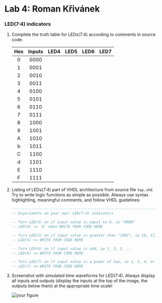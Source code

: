 # Lab 4: Roman Křivánek

### LED(7:4) indicators

1. Complete the truth table for LEDs(7:4) according to comments in source code.

   | **Hex** | **Inputs** | **LED4** | **LED5** | **LED6** | **LED7** |
   | :-: | :-: | :-: | :-: | :-: | :-: |
   | 0 | 0000 |  |  |  |  |
   | 1 | 0001 |  |  |  |  |
   | 2 | 0010 |  |  |  |  |
   | 3 | 0011 |  |  |  |  |
   | 4 | 0100 |  |  |  |  |
   | 5 | 0101 |  |  |  |  |
   | 6 | 0110 |  |  |  |  |
   | 7 | 0111 |  |  |  |  |
   | 8 | 1000 |  |  |  |  |
   | 9 | 1001 |  |  |  |  |
   | A | 1010 |  |  |  |  |
   | b | 1011 |  |  |  |  |
   | C | 1100 |  |  |  |  |
   | d | 1101 |  |  |  |  |
   | E | 1110 |  |  |  |  |
   | F | 1111 |  |  |  |  |

2. Listing of LEDs(7:4) part of VHDL architecture from source file `top.vhd`. Try to write logic functions as simple as possible. Always use syntax highlighting, meaningful comments, and follow VHDL guidelines:

   ```vhdl
   --------------------------------------------------------------------
   -- Experiments on your own: LED(7:4) indicators

   -- Turn LED(4) on if input value is equal to 0, ie "0000"
   -- LED(4) <= `0` when WRITE YOUR CODE HERE

   -- Turn LED(5) on if input value is greater than "1001", ie 10, 11, 12, ...
   -- LED(5) <= WRITE YOUR CODE HERE

   -- Turn LED(6) on if input value is odd, ie 1, 3, 5, ...
   -- LED(6) <= WRITE YOUR CODE HERE

   -- Turn LED(7) on if input value is a power of two, ie 1, 2, 4, or 8
   -- LED(7) <= WRITE YOUR CODE HERE
   ```

3. Screenshot with simulated time waveforms for LED(7:4). Always display all inputs and outputs (display the inputs at the top of the image, the outputs below them) at the appropriate time scale!

   ![your figure]()
